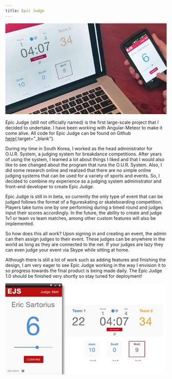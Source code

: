 ```yaml
---
title: Epic Judge
---
```


![Epic Judge](assets/img/work/proj-1/thumb.jpg)

Epic Judge (still not officially named) is the first large-scale project that I decided to undertake. I have been working with Angular-Meteor to make it come alive. All code for Epic Judge can be found on Github [here](https://github.com/EricSSartorius/Judging-System){:target="_blank"}.

During my time in South Korea, I worked as the head administrator for O.U.R. System, a judging system for breakdance competitions. After years of using the system, I learned a lot about things I liked and that I would also like to see changed about the program that runs the O.U.R. System. Also, I did some research online and realized that there are no simple online judging systems that can be used for a variety of sports and events. So, I decided to combine my experience as a judging system administrator and front-end developer to create Epic Judge. 

Epic Judge is still in in beta, so currently the only type of event that can be judged follows the format of a figureskating or skateboarding competition. Players take turns one by one performing during a timed round and judges input their scores accordingly. In the future, the ability to create and judge 1v1 or team vs team matches, among other custom features will also be implemented.

So how does this all work? Upon signing in and creating an event, the admin can then assign judges to their event. These judges can be anywhere in the world as long as they are connected to the net. If your judges are lazy they can even judge your event via Skype while sitting at home. 

Although there is still a lot of work such as adding features and finishing the design, I am very eager to see Epic Judge working in the way I envision it to so progress towards the final product is being made daily. The Epic Judge 1.0 should be finished very shortly so stay tuned for deployment! 

![Epic Judge](assets/img/work/proj-1/img.jpg)